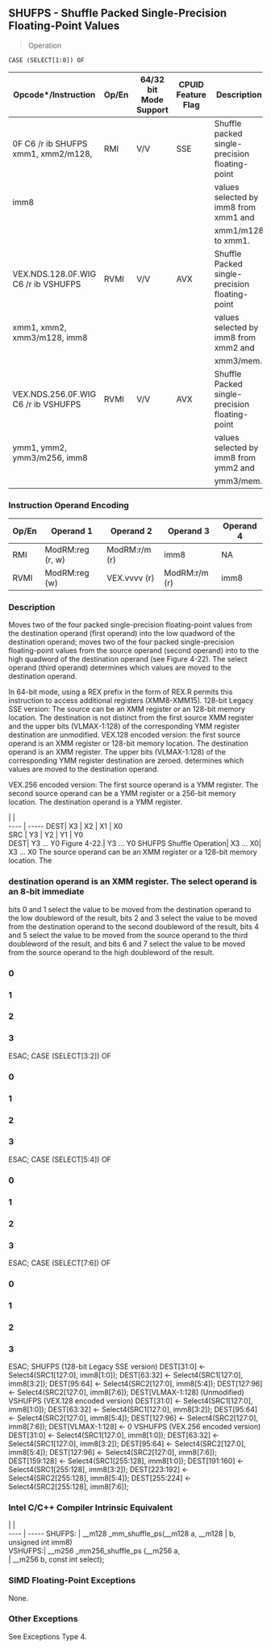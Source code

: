 ## SHUFPS - Shuffle Packed Single-Precision Floating-Point Values

> Operation

``` slim
CASE (SELECT[1:0]) OF
```

 Opcode\*/Instruction                | Op/En| 64/32 bit Mode Support| CPUID Feature Flag| Description                                   
 ---  | --- | --- | --- | ---
 0F C6 /r ib SHUFPS xmm1, xmm2/m128,| RMI  | V/V                   | SSE               | Shuffle packed single-precision floating-point
 imm8                               |      |                       |                   | values selected by imm8 from xmm1 and         
                                    |      |                       |                   | xmm1/m128 to xmm1.                            
 VEX.NDS.128.0F.WIG C6 /r ib VSHUFPS| RVMI | V/V                   | AVX               | Shuffle Packed single-precision floating-point
 xmm1, xmm2, xmm3/m128, imm8        |      |                       |                   | values selected by imm8 from xmm2 and         
                                    |      |                       |                   | xmm3/mem.                                     
 VEX.NDS.256.0F.WIG C6 /r ib VSHUFPS| RVMI | V/V                   | AVX               | Shuffle Packed single-precision floating-point
 ymm1, ymm2, ymm3/m256, imm8        |      |                       |                   | values selected by imm8 from ymm2 and         
                                    |      |                       |                   | ymm3/mem.                                     

### Instruction Operand Encoding
 Op/En| Operand 1       | Operand 2    | Operand 3    | Operand 4
 ---  | --- | --- | --- | ---
 RMI  | ModRM:reg (r, w)| ModRM:r/m (r)| imm8         | NA       
 RVMI | ModRM:reg (w)   | VEX.vvvv (r) | ModRM:r/m (r)| imm8     

### Description
Moves two of the four packed single-precision floating-point values from the
destination operand (first operand) into the low quadword of the destination
operand; moves two of the four packed single-precision floating-point values
from the source operand (second operand) into to the high quadword of the destination
operand (see Figure 4-22). The select operand (third operand) determines which
values are moved to the destination operand.

In 64-bit mode, using a REX prefix in the form of REX.R permits this instruction
to access additional registers (XMM8-XMM15). 128-bit Legacy SSE version: The
source can be an XMM register or an 128-bit memory location. The destination
is not distinct from the first source XMM register and the upper bits (VLMAX-1:128)
of the corresponding YMM register destination are unmodified. VEX.128 encoded
version: the first source operand is an XMM register or 128-bit memory location.
The destination operand is an XMM register. The upper bits (VLMAX-1:128) of
the corresponding YMM register destination are zeroed. determines which values
are moved to the destination operand.

VEX.256 encoded version: The first source operand is a YMM register. The second
source operand can be a YMM register or a 256-bit memory location. The destination
operand is a YMM register.

   | |  
---- | -----
 DEST| X3                    | X2                                | X1       | X0       
 SRC | Y3                    | Y2                                | Y1       | Y0       
 DEST| Y3 ... Y0 Figure 4-22.| Y3 ... Y0 SHUFPS Shuffle Operation| X3 ... X0| X3 ... X0
The source operand can be an XMM register or a 128-bit memory location. The
### destination operand is an XMM register. The select operand is an 8-bit immediate
bits 0 and 1 select the value to be moved from the destination operand to the
low doubleword of the result, bits 2 and 3 select the value to be moved from
the destination operand to the second doubleword of the result, bits 4 and 5
select the value to be moved from the source operand to the third doubleword
of the result, and bits 6 and 7 select the value to be moved from the source
operand to the high doubleword of the result.



###   0
###   1
###   2
###   3
ESAC;
CASE (SELECT[3:2]) OF
###   0
###   1
###   2
###   3
ESAC;
CASE (SELECT[5:4]) OF
###   0
###   1
###   2
###   3
ESAC;
CASE (SELECT[7:6]) OF
###   0
###   1
###   2
###   3
ESAC;
SHUFPS (128-bit Legacy SSE version)
DEST[31:0] <- Select4(SRC1[127:0], imm8[1:0]);
DEST[63:32] <- Select4(SRC1[127:0], imm8[3:2]);
DEST[95:64] <- Select4(SRC2[127:0], imm8[5:4]);
DEST[127:96] <- Select4(SRC2[127:0], imm8[7:6]);
DEST[VLMAX-1:128] (Unmodified)
VSHUFPS (VEX.128 encoded version)
DEST[31:0] <- Select4(SRC1[127:0], imm8[1:0]);
DEST[63:32] <- Select4(SRC1[127:0], imm8[3:2]);
DEST[95:64] <- Select4(SRC2[127:0], imm8[5:4]);
DEST[127:96] <- Select4(SRC2[127:0], imm8[7:6]);
DEST[VLMAX-1:128] <- 0
VSHUFPS (VEX.256 encoded version)
DEST[31:0] <- Select4(SRC1[127:0], imm8[1:0]);
DEST[63:32] <- Select4(SRC1[127:0], imm8[3:2]);
DEST[95:64] <- Select4(SRC2[127:0], imm8[5:4]);
DEST[127:96] <- Select4(SRC2[127:0], imm8[7:6]);
DEST[159:128] <- Select4(SRC1[255:128], imm8[1:0]);
DEST[191:160] <- Select4(SRC1[255:128], imm8[3:2]);
DEST[223:192] <- Select4(SRC2[255:128], imm8[5:4]);
DEST[255:224] <- Select4(SRC2[255:128], imm8[7:6]);

### Intel C/C++ Compiler Intrinsic Equivalent
   | |  
---- | -----
 SHUFPS: | __m128 _mm_shuffle_ps(__m128 a, __m128
         | b, unsigned int imm8)                 
 VSHUFPS:| __m256 _mm256_shuffle_ps (__m256 a,   
         | __m256 b, const int select);          

### SIMD Floating-Point Exceptions
None.


### Other Exceptions
See Exceptions Type 4.

